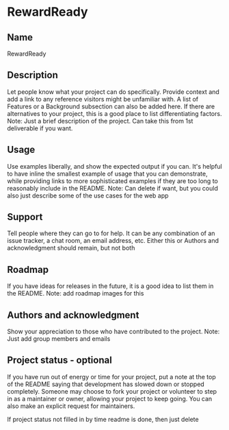 # RewardReady


## Name
RewardReady

## Description
Let people know what your project can do specifically. Provide context and add a link to any reference visitors might be unfamiliar with. A list of Features or a Background subsection can also be added here. If there are alternatives to your project, this is a good place to list differentiating factors.
Note: Just a brief description of the project. Can take this from 1st deliverable if you want.

## Usage
Use examples liberally, and show the expected output if you can. It's helpful to have inline the smallest example of usage that you can demonstrate, while providing links to more sophisticated examples if they are too long to reasonably include in the README.
Note: Can delete if want, but you could also just describe some of the use cases for the web app

## Support
Tell people where they can go to for help. It can be any combination of an issue tracker, a chat room, an email address, etc.
Either this or Authors and acknowledgment should remain, but not both

## Roadmap
If you have ideas for releases in the future, it is a good idea to list them in the README.
Note: add roadmap images for this

## Authors and acknowledgment
Show your appreciation to those who have contributed to the project.
Note: Just add group members and emails

## Project status - optional
If you have run out of energy or time for your project, put a note at the top of the README saying that development has slowed down or stopped completely. Someone may choose to fork your project or volunteer to step in as a maintainer or owner, allowing your project to keep going. You can also make an explicit request for maintainers.

If project status not filled in by time readme is done, then just delete
